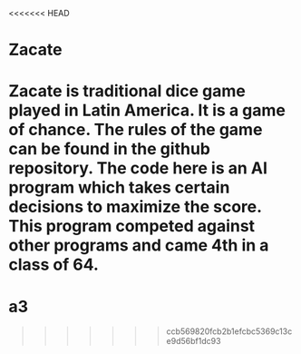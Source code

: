 <<<<<<< HEAD
# Zacate
Zacate is traditional dice game played in Latin America. It is a game of chance. The rules of the game can be found in the github repository. The code here is an AI program which takes certain decisions to maximize the score. This program competed against other programs and came 4th in a class of 64.
=======
# a3
>>>>>>> ccb569820fcb2b1efcbc5369c13ce9d56bf1dc93
